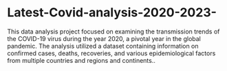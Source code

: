 # Latest-Covid-analysis-2020-2023-
This data analysis project focused on examining the transmission trends of the COVID-19 virus during the year 2020, a pivotal year in the global pandemic. The analysis utilized a dataset containing information on confirmed cases, deaths, recoveries, and various epidemiological factors from multiple countries and regions and continents..
